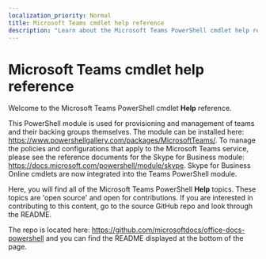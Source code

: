 ```yaml
---
localization_priority: Normal
title: Microsoft Teams cmdlet help reference
description: "Learn about the Microsoft Teams PowerShell cmdlet help reference."
---
```


# Microsoft Teams cmdlet help reference

Welcome to the Microsoft Teams PowerShell cmdlet **Help** reference. 

This PowerShell module is used for provisioning and management of teams and their backing groups themselves. The module can be installed here: <https://www.powershellgallery.com/packages/MicrosoftTeams/>. To manage the policies and configurations that apply to the Microsoft Teams service, please see the reference documents for the Skype for Business module: <https://docs.microsoft.com/powershell/module/skype>. Skype for Business Online cmdlets are now integrated into the Teams PowerShell module.

Here, you will find all of the Microsoft Teams PowerShell **Help** topics. These topics are 'open source' and open for contributions. If you are interested in contributing to this content, go to the source GitHub repo and look through the README.

The repo is located here: <https://github.com/microsoftdocs/office-docs-powershell> and you can find the README displayed at the bottom of the page.
